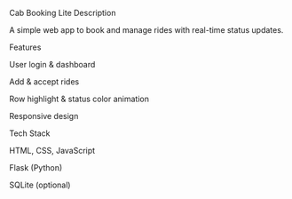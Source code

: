 Cab Booking Lite
Description

A simple web app to book and manage rides with real-time status updates.

Features

User login & dashboard

Add & accept rides

Row highlight & status color animation

Responsive design

Tech Stack

HTML, CSS, JavaScript

Flask (Python)

SQLite (optional)